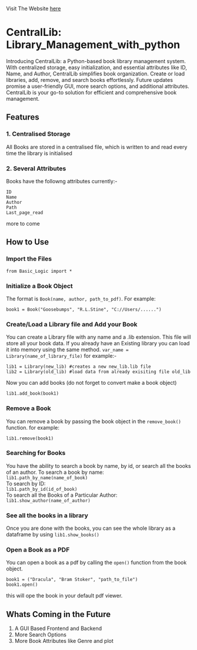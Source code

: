 Visit The Website [here](recursioncat.pythonanywhere.com)

# CentralLib: Library_Management_with_python
Introducing CentralLib: a Python-based book library management system. With centralized storage, easy initialization, and essential attributes like ID, Name, and Author, CentralLib simplifies book organization. Create or load libraries, add, remove, and search books effortlessly. Future updates promise a user-friendly GUI, more search options, and additional attributes. CentralLib is your go-to solution for efficient and comprehensive book management.

## Features
### 1. Centralised Storage
All Books are stored in a centralised file, which is written to and read every time the library is initialised
### 2. Several Attributes
Books have the followng attributes currently:-
```
ID
Name
Author
Path
Last_page_read
```
more to come

## How to Use
### Import the Files
```
from Basic_Logic import *
```
### Initialize a  Book Object
The format is `Book(name, author, path_to_pdf)`. For example:
```
book1 = Book("Goosebumps", "R.L.Stine", "C://Users/......")
```
### Create/Load a Library file and Add your Book 
You can create a Library file with any name and a .lib extension. This file will store all your book data. If you already have an Existing library you can load it into memory using the same method.
`var_name = Library(name_of_library_file)`
for example:-
```
lib1 = Library(new_lib) #creates a new new_lib.lib file
lib2 = Library(old_lib) #load data from already exisiting file old_lib
```
Now you can add books (do not forget to convert make a book object)
```
lib1.add_book(book1)
```

### Remove a Book
You can remove a book by passing the book object in the `remove_book()` function. for example:
```
lib1.remove(book1)
```

### Searching for Books
You have the ability to search a book by name, by id, or search all the books of an author.
To search a book by name:<br />
`lib1.path_by_name(name_of_book)`<br />
To search by ID:<br />
`lib1.path_by_id(id_of_book)`<br />
To search all the Books of a Particular Author:<br />
`lib1.show_author(name_of_author)`<br />

### See all the books in a library
Once you are done with the books, you can see the whole library as a dataframe  by using `lib1.show_books()`

### Open a Book as a PDF
You can open a book as a pdf by calling the `open()` function from the book object.
```
book1 = ("Dracula", "Bram Stoker", "path_to_file")
book1.open()
```
this will ope the book in your default pdf viewer.

## Whats Coming in the Future
1. A GUI Based Frontend and Backend
2. More Search Options
3. More Book Attributes like Genre and plot
